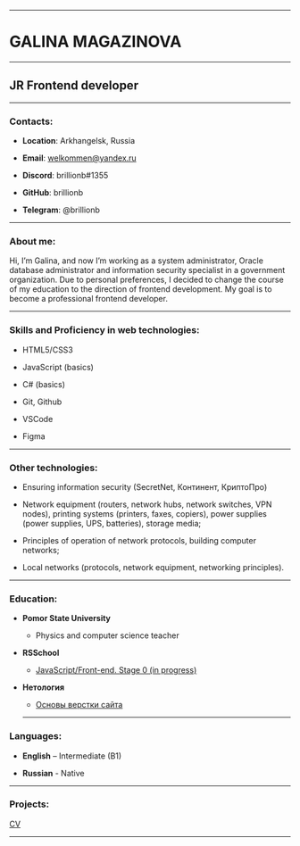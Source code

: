 -----------------
# GALINA MAGAZINOVA

*********

## JR Frontend developer


*********

### Contacts:
* **Location**: Arkhangelsk, Russia

* **Email**: welkommen@yandex.ru

* **Discord**: brillionb#1355

* **GitHub**: brillionb

* **Telegram**: @brillionb

*********

### About me:
Hi, I’m Galina, and now I’m working as a system administrator, Oracle database administrator and information security specialist in a government organization. Due to personal preferences, I decided to change the course of my education to the direction of frontend development. My goal is to become a professional frontend developer.

*********

### Skills and Proficiency in web technologies:

* HTML5/CSS3

* JavaScript (basics)

* C# (basics)

* Git, Github

* VSCode

* Figma

*********

### Other technologies:
* Ensuring information security (SecretNet, Континент, КриптоПро)

* Network equipment (routers, network hubs, network switches, VPN nodes), printing systems (printers, faxes, copiers), power supplies (power supplies, UPS, batteries), storage media;

* Principles of operation of network protocols, building computer networks;

* Local networks (protocols, network equipment, networking principles).

*********

### Education:
* **Pomor State University**
   * Physics and computer science teacher

* **RSSchool**
    * [JavaScript/Front-end. Stage 0 (in progress)](https://rs.school/js-stage0/)

* **Нетология**
    * [Основы верстки сайта](https://netology.ru/sharing/ff06f1bf3ff22f5b06f7c3ddc1351291)
    

    *********

### Languages:

* **English** – Intermediate (B1)

* **Russian** - Native

*********

### Projects:

[CV](https://brillionb.github.io/rsschool-cv/cv)

*********